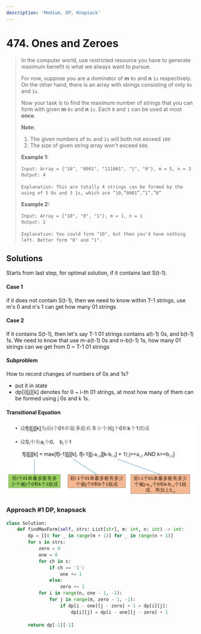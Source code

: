 ```yaml
---
description: 'Medium, DP, Knapsack'
---
```


# 474. Ones and Zeroes

> In the computer world, use restricted resource you have to generate maximum benefit is what we always want to pursue.
>
> For now, suppose you are a dominator of **m** `0s` and **n** `1s` respectively. On the other hand, there is an array with strings consisting of only `0s` and `1s`.
>
> Now your task is to find the maximum number of strings that you can form with given **m** `0s` and **n** `1s`. Each `0` and `1` can be used at most **once**.
>
> **Note:**
>
> 1. The given numbers of `0s` and `1s` will both not exceed `100`
> 2. The size of given string array won't exceed `600`.
>
> **Example 1:**
>
> ```text
> Input: Array = {"10", "0001", "111001", "1", "0"}, m = 5, n = 3
> Output: 4
>
> Explanation: This are totally 4 strings can be formed by the using of 5 0s and 3 1s, which are “10,”0001”,”1”,”0”
> ```
>
> **Example 2:**
>
> ```text
> Input: Array = {"10", "0", "1"}, m = 1, n = 1
> Output: 2
>
> Explanation: You could form "10", but then you'd have nothing left. Better form "0" and "1".
> ```

## Solutions

Starts from last step, for optimal solution, if it contains last S\(t-1\).

#### Case 1

if it does not contain S\(t-1\), then we need to know within T-1 strings, use m's 0 and n's 1 can get how many 01 strings

#### Case 2

If it contains S\(t-1\), then let's say T-1 01 strings contains a\(t-1\) 0s, and b\(t-1\) 1s. We need to know that use m-a\(t-1\) 0s and n-b\(t-1\) 1s, how many 01 strings can we get from 0 ~ T-1 01 strings

#### Subproblem

How to record changes of numbers of 0s and 1s?

* put it in state
* dp\[i\]\[j\]\[k\] denotes for 0 ~ i-th 01 strings, at most how many of them can be formed using j 0s and k 1s.

#### Transitional Equation

![](../.gitbook/assets/screen-shot-2019-12-29-at-2.09.12-pm.png)

### Approach \#1 DP, knapsack

```python
class Solution:
    def findMaxForm(self, strs: List[str], m: int, n: int) -> int:
        dp = [[0 for _ in range(m + 1)] for _ in range(n + 1)]
        for s in strs:
            zero = 0
            one = 0
            for ch in s:
                if ch == '1':
                    one += 1
                else:
                    zero += 1
            for i in range(n, one - 1, -1):
                for j in range(m, zero - 1, -1):
                    if dp[i - one][j - zero] + 1 > dp[i][j]:
                        dp[i][j] = dp[i - one][j - zero] + 1
                        
        return dp[-1][-1]
```


